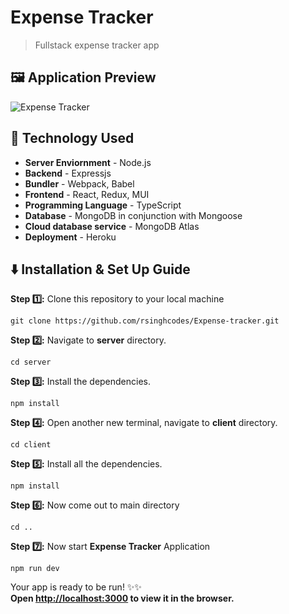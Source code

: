 # Expense Tracker

> Fullstack expense tracker app

## 🖼️ Application Preview

![Expense Tracker](https://user-images.githubusercontent.com/67682451/156120139-ee6e9b0f-df85-44da-a25f-0dc5127236fe.png)


## 🚧 Technology Used

- **Server Enviornment** - Node.js
- **Backend** - Expressjs
- **Bundler** - Webpack, Babel
- **Frontend** - React, Redux, MUI
- **Programming Language** - TypeScript
- **Database** - MongoDB in conjunction with Mongoose
- **Cloud database service** - MongoDB Atlas
- **Deployment** - Heroku

## ⬇️ Installation & Set Up Guide

**Step :one::** Clone this repository to your local machine

```
git clone https://github.com/rsinghcodes/Expense-tracker.git
```

**Step :two::** Navigate to **server** directory.

```
cd server
```

**Step :three::** Install the dependencies.

```
npm install
```

**Step :four::** Open another new terminal, navigate to **client** directory.

```
cd client
```

**Step :five::** Install all the dependencies.

```
npm install
```

**Step :six::** Now come out to main directory

```
cd ..
```

**Step :seven::** Now start **Expense Tracker** Application

```
npm run dev
```

Your app is ready to be run! ✨✨\
**Open [http://localhost:3000](http://localhost:3000) to view it in the browser.**
